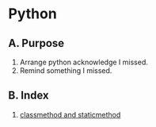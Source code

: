 <link rel="stylesheet" type="text/css" media="all" href="https://shlomo90.github.io/homepage.css" />

# Python

## A. Purpose

1. Arrange python acknowledge I missed.
2. Remind something I missed.

## B. Index

1. [classmethod and staticmethod](python_method.md)


